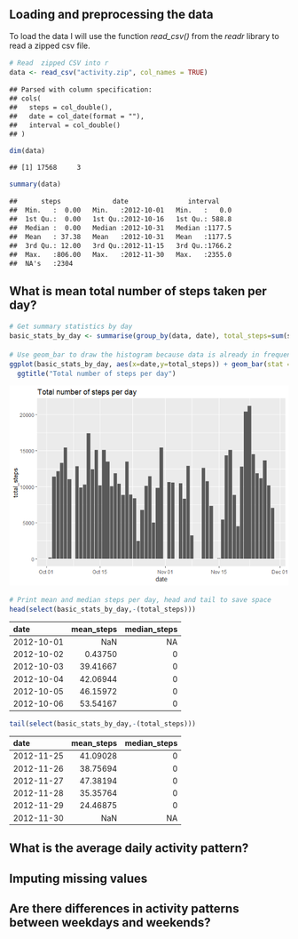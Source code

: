Loading and preprocessing the data
----------------------------------

To load the data I will use the function *read\_csv()* from the *readr*
library to read a zipped csv file.

``` r
# Read  zipped CSV into r
data <- read_csv("activity.zip", col_names = TRUE)
```

    ## Parsed with column specification:
    ## cols(
    ##   steps = col_double(),
    ##   date = col_date(format = ""),
    ##   interval = col_double()
    ## )

``` r
dim(data)
```

    ## [1] 17568     3

``` r
summary(data)
```

    ##      steps             date               interval     
    ##  Min.   :  0.00   Min.   :2012-10-01   Min.   :   0.0  
    ##  1st Qu.:  0.00   1st Qu.:2012-10-16   1st Qu.: 588.8  
    ##  Median :  0.00   Median :2012-10-31   Median :1177.5  
    ##  Mean   : 37.38   Mean   :2012-10-31   Mean   :1177.5  
    ##  3rd Qu.: 12.00   3rd Qu.:2012-11-15   3rd Qu.:1766.2  
    ##  Max.   :806.00   Max.   :2012-11-30   Max.   :2355.0  
    ##  NA's   :2304

What is mean total number of steps taken per day?
-------------------------------------------------

``` r
# Get summary statistics by day
basic_stats_by_day <- summarise(group_by(data, date), total_steps=sum(steps), mean_steps=mean(steps, na.rm = TRUE), median_steps=median(steps,na.rm = TRUE))

# Use geom_bar to draw the histogram because data is already in frequency format
ggplot(basic_stats_by_day, aes(x=date,y=total_steps)) + geom_bar(stat = 'identity') +
  ggtitle("Total number of steps per day")
```

![](PA1_template_files/figure-markdown_github/summarised_data-1.png)

``` r
# Print mean and median steps per day, head and tail to save space
head(select(basic_stats_by_day,-(total_steps)))
```

| date       |  mean\_steps|  median\_steps|
|:-----------|------------:|--------------:|
| 2012-10-01 |          NaN|             NA|
| 2012-10-02 |      0.43750|              0|
| 2012-10-03 |     39.41667|              0|
| 2012-10-04 |     42.06944|              0|
| 2012-10-05 |     46.15972|              0|
| 2012-10-06 |     53.54167|              0|

``` r
tail(select(basic_stats_by_day,-(total_steps)))
```

| date       |  mean\_steps|  median\_steps|
|:-----------|------------:|--------------:|
| 2012-11-25 |     41.09028|              0|
| 2012-11-26 |     38.75694|              0|
| 2012-11-27 |     47.38194|              0|
| 2012-11-28 |     35.35764|              0|
| 2012-11-29 |     24.46875|              0|
| 2012-11-30 |          NaN|             NA|

What is the average daily activity pattern?
-------------------------------------------

Imputing missing values
-----------------------

Are there differences in activity patterns between weekdays and weekends?
-------------------------------------------------------------------------
